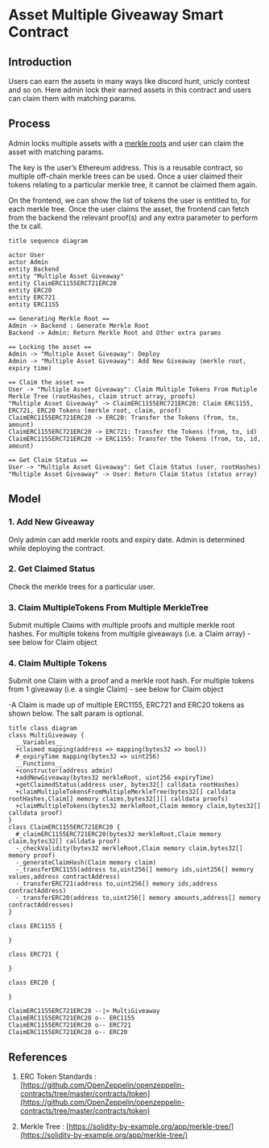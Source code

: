 # Asset Multiple Giveaway Smart Contract

## Introduction

Users can earn the assets in many ways like discord hunt, unicly contest and so on.
Here admin lock their earned assets in this contract and users can claim them with matching params.

## Process

Admin locks multiple assets with a [merkle roots](https://solidity-by-example.org/app/merkle-tree/) and user can claim the asset with matching params.

The key is the user’s Ethereum address. This is a reusable contract, so multiple off-chain merkle trees can be used. Once a user claimed their tokens relating to a particular merkle tree, it cannot be claimed them again.

On the frontend, we can show the list of tokens the user is entitled to, for each merkle tree. Once the user claims the asset, the frontend can fetch from the backend the relevant proof(s) and any extra parameter to perform the tx call.

```plantuml
title sequence diagram

actor User
actor Admin
entity Backend
entity "Multiple Asset Giveaway"
entity ClaimERC1155ERC721ERC20
entity ERC20
entity ERC721
entity ERC1155

== Generating Merkle Root ==
Admin -> Backend : Generate Merkle Root
Backend -> Admin: Return Merkle Root and Other extra params

== Locking the asset ==
Admin -> "Multiple Asset Giveaway": Deploy
Admin -> "Multiple Asset Giveaway": Add New Giveaway (merkle root, expiry time)

== Claim the asset ==
User -> "Multiple Asset Giveaway": Claim Multiple Tokens From Mutiple Merkle Tree (rootHashes, claim struct array, proofs)
"Multiple Asset Giveaway" -> ClaimERC1155ERC721ERC20: Claim ERC1155, ERC721, ERC20 Tokens (merkle root, claim, proof)
ClaimERC1155ERC721ERC20 -> ERC20: Transfer the Tokens (from, to, amount)
ClaimERC1155ERC721ERC20 -> ERC721: Transfer the Tokens (from, to, id)
ClaimERC1155ERC721ERC20 -> ERC1155: Transfer the Tokens (from, to, id, amount)

== Get Claim Status ==
User -> "Multiple Asset Giveaway": Get Claim Status (user, rootHashes)
"Multiple Asset Giveaway" -> User: Return Claim Status (status array)
```

## Model

### 1. Add New Giveaway

Only admin can add merkle roots and expiry date. Admin is determined while deploying the contract.

### 2. Get Claimed Status

Check the merkle trees for a particular user.

### 3. Claim MultipleTokens From Multiple MerkleTree

Submit multiple Claims with multiple proofs and multiple merkle root hashes.
For multiple tokens from multiple giveaways (i.e. a Claim array) - see below for Claim object

### 4. Claim Multiple Tokens

Submit one Claim with a proof and a merkle root hash.
For multiple tokens from 1 giveaway (i.e. a single Claim) - see below for Claim object

-A Claim is made up of multiple ERC1155, ERC721 and ERC20 tokens as shown below. The salt param is optional.

```plantuml
title class diagram
class MultiGiveaway {
  __Variables__
  +claimed mapping(address => mapping(bytes32 => bool))
  #_expiryTime mapping(bytes32 => uint256)
  __Functions__
  +constructor(address admin)
  +addNewGiveaway(bytes32 merkleRoot, uint256 expiryTime)
  +getClaimedStatus(address user, bytes32[] calldata rootHashes)
  +claimMultipleTokensFromMultipleMerkleTree(bytes32[] calldata rootHashes,Claim[] memory claims,bytes32[][] calldata proofs)
  +claimMultipleTokens(bytes32 merkleRoot,Claim memory claim,bytes32[] calldata proof)
}
class ClaimERC1155ERC721ERC20 {
  #_claimERC1155ERC721ERC20(bytes32 merkleRoot,Claim memory claim,bytes32[] calldata proof)
  -_checkValidity(bytes32 merkleRoot,Claim memory claim,bytes32[] memory proof)
  -_generateClaimHash(Claim memory claim)
  -_transferERC1155(address to,uint256[] memory ids,uint256[] memory values,address contractAddress)
  -_transferERC721(address to,uint256[] memory ids,address contractAddress)
  -_transferERC20(address to,uint256[] memory amounts,address[] memory contractAddresses)
}

class ERC1155 {

}

class ERC721 {

}

class ERC20 {

}

ClaimERC1155ERC721ERC20 --|> MultiGiveaway
ClaimERC1155ERC721ERC20 o-- ERC1155
ClaimERC1155ERC721ERC20 o-- ERC721
ClaimERC1155ERC721ERC20 o-- ERC20
```

## References

1. ERC Token Standards : [https://github.com/OpenZeppelin/openzeppelin-contracts/tree/master/contracts/token](https://github.com/OpenZeppelin/openzeppelin-contracts/tree/master/contracts/token)

2. Merkle Tree : [https://solidity-by-example.org/app/merkle-tree/](https://solidity-by-example.org/app/merkle-tree/)